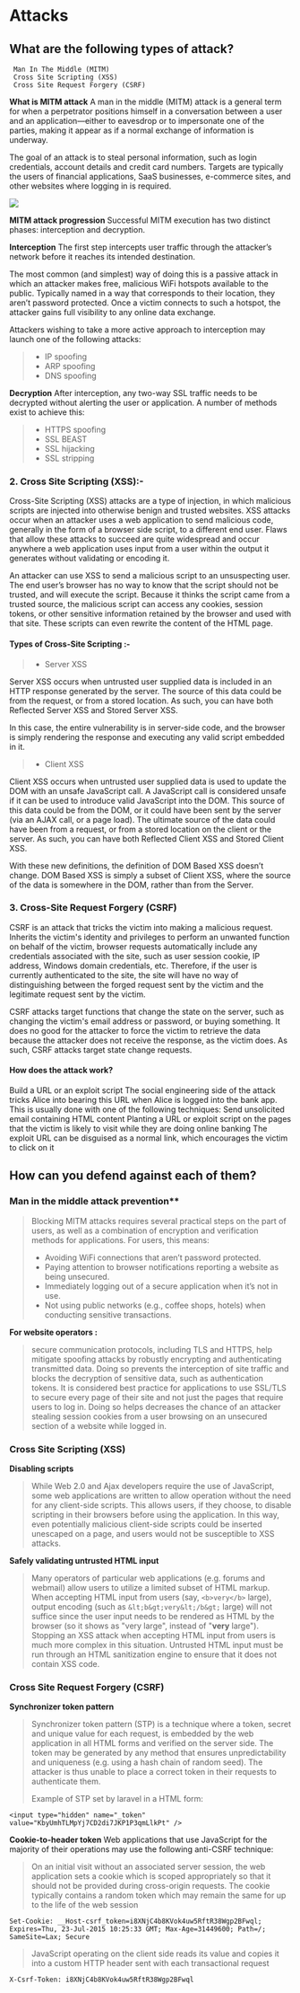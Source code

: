 # Attacks

## What are the following types of attack?
```
 Man In The Middle (MITM)
 Cross Site Scripting (XSS)
 Cross Site Request Forgery (CSRF)
```
**What is MITM attack**
A man in the middle (MITM) attack is a general term for when a perpetrator positions himself in a conversation between a user and an application—either to eavesdrop or to impersonate one of the parties, making it appear as if a normal exchange of information is underway.

The goal of an attack is to steal personal information, such as login credentials, account details and credit card numbers. Targets are typically the users of financial applications, SaaS businesses, e-commerce sites, and other websites where logging in is required.

![](https://i.imgur.com/52A8v7c.jpg)

**MITM attack progression**
Successful MITM execution has two distinct phases: interception and decryption.

**Interception**
The first step intercepts user traffic through the attacker’s network before it reaches its intended destination.

The most common (and simplest) way of doing this is a passive attack in which an attacker makes free, malicious WiFi hotspots available to the public. Typically named in a way that corresponds to their location, they aren’t password protected. Once a victim connects to such a hotspot, the attacker gains full visibility to any online data exchange.

Attackers wishing to take a more active approach to interception may launch one of the following attacks:

> * IP spoofing
> * ARP spoofing
> * DNS spoofing

**Decryption**
After interception, any two-way SSL traffic needs to be decrypted without alerting the user or application. A number of methods exist to achieve this:

> * HTTPS spoofing
> * SSL BEAST
> * SSL hijacking
> * SSL stripping

### 2. Cross Site Scripting (XSS):-
Cross-Site Scripting (XSS) attacks are a type of injection, in which malicious scripts are injected into otherwise benign and trusted websites. XSS attacks occur when an attacker uses a web application to send malicious code, generally in the form of a browser side script, to a different end user. Flaws that allow these attacks to succeed are quite widespread and occur anywhere a web application uses input from a user within the output it generates without validating or encoding it.

An attacker can use XSS to send a malicious script to an unsuspecting user. The end user’s browser has no way to know that the script should not be trusted, and will execute the script. Because it thinks the script came from a trusted source, the malicious script can access any cookies, session tokens, or other sensitive information retained by the browser and used with that site. These scripts can even rewrite the content of the HTML page.

#### Types of Cross-Site Scripting :-
> * Server XSS

Server XSS occurs when untrusted user supplied data is included in an HTTP response generated by the server. The source of this data could be from the request, or from a stored location. As such, you can have both Reflected Server XSS and Stored Server XSS.

In this case, the entire vulnerability is in server-side code, and the browser is simply rendering the response and executing any valid script embedded in it.

> * Client XSS

Client XSS occurs when untrusted user supplied data is used to update the DOM with an unsafe JavaScript call. A JavaScript call is considered unsafe if it can be used to introduce valid JavaScript into the DOM. This source of this data could be from the DOM, or it could have been sent by the server (via an AJAX call, or a page load). The ultimate source of the data could have been from a request, or from a stored location on the client or the server. As such, you can have both Reflected Client XSS and Stored Client XSS.

With these new definitions, the definition of DOM Based XSS doesn’t change. DOM Based XSS is simply a subset of Client XSS, where the source of the data is somewhere in the DOM, rather than from the Server.

### 3. Cross-Site Request Forgery (CSRF)

CSRF is an attack that tricks the victim into making a malicious request. Inherits the victim's identity and privileges to perform an unwanted function on behalf of the victim, browser requests automatically include any credentials associated with the site, such as user session cookie, IP address, Windows domain credentials, etc. Therefore, if the user is currently authenticated to the site, the site will have no way of distinguishing between the forged request sent by the victim and the legitimate request sent by the victim.

CSRF attacks target functions that change the state on the server, such as changing the victim's email address or password, or buying something. It does no good for the attacker to force the victim to retrieve the data because the attacker does not receive the response, as the victim does. As such, CSRF attacks target state change requests.

#### How does the attack work?
Build a URL or an exploit script
The social engineering side of the attack tricks Alice into bearing this URL when Alice is logged into the bank app. This is usually done with one of the following techniques:
Send unsolicited email containing HTML content
Planting a URL or exploit script on the pages that the victim is likely to visit while they are doing online banking
The exploit URL can be disguised as a normal link, which encourages the victim to click on it

## How can you defend against each of them?

### Man in the middle attack prevention**
> Blocking MITM attacks requires several practical steps on the part of users, as well as a combination of encryption and verification methods for applications.
> For users, this means:
> * Avoiding WiFi connections that aren’t password protected.
> * Paying attention to browser notifications reporting a website as being unsecured.
> * Immediately logging out of a secure application when it’s not in use.
> * Not using public networks (e.g., coffee shops, hotels) when conducting sensitive transactions.

**For website operators :**
> secure communication protocols, including TLS and HTTPS, help mitigate spoofing attacks by robustly encrypting and authenticating transmitted data. Doing so prevents the interception of site traffic and blocks the decryption of sensitive data, such as authentication tokens.
> It is considered best practice for applications to use SSL/TLS to secure every page of their site and not just the pages that require users to log in. Doing so helps decreases the chance of an attacker stealing session cookies from a user browsing on an unsecured section of a website while logged in.

### Cross Site Scripting (XSS)
**Disabling scripts**
> While Web 2.0 and Ajax developers require the use of JavaScript, some web applications are written to allow operation without the need for any client-side scripts. This allows users, if they choose, to disable scripting in their browsers before using the application. In this way, even potentially malicious client-side scripts could be inserted unescaped on a page, and users would not be susceptible to XSS attacks.

**Safely validating untrusted HTML input**

> Many operators of particular web applications (e.g. forums and webmail) allow users to utilize a limited subset of HTML markup. When accepting HTML input from users (say, `<b>very</b>` large), output encoding (such as `&lt;b&gt;very&lt;/b&gt;` large) will not suffice since the user input needs to be rendered as HTML by the browser (so it shows as "very large", instead of "<b>very</b> large"). Stopping an XSS attack when accepting HTML input from users is much more complex in this situation. Untrusted HTML input must be run through an HTML sanitization engine to ensure that it does not contain XSS code.

### Cross Site Request Forgery (CSRF)

**Synchronizer token pattern**
> Synchronizer token pattern (STP) is a technique where a token, secret and unique value for each request, is embedded by the web application in all HTML forms and verified on the server side. The token may be generated by any method that ensures unpredictability and uniqueness (e.g. using a hash chain of random seed). The attacker is thus unable to place a correct token in their requests to authenticate them.
> 
> Example of STP set by laravel in a HTML form:
> 
`<input type="hidden" name="_token" value="KbyUmhTLMpYj7CD2di7JKP1P3qmLlkPt" />`

**Cookie-to-header token**
Web applications that use JavaScript for the majority of their operations may use the following anti-CSRF technique:

> On an initial visit without an associated server session, the web application sets a cookie which is scoped appropriately so that it should not be provided during cross-origin requests. The cookie typically contains a random token which may remain the same for up to the life of the web session

`Set-Cookie: __Host-csrf_token=i8XNjC4b8KVok4uw5RftR38Wgp2BFwql; Expires=Thu, 23-Jul-2015 10:25:33 GMT; Max-Age=31449600; Path=/; SameSite=Lax; Secure`

> JavaScript operating on the client side reads its value and copies it into a custom HTTP header sent with each transactional request

```
X-Csrf-Token: i8XNjC4b8KVok4uw5RftR38Wgp2BFwql
```

